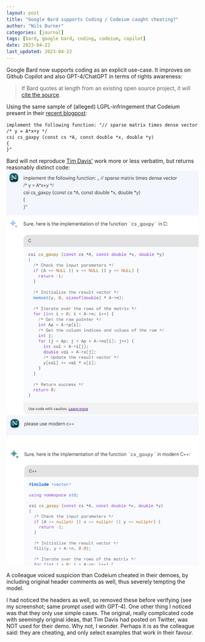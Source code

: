```yaml
---
layout: post
title: "Google Bard supports Coding / Codeium caught cheating?"
author: "Nils Durner"
categories: [journal]
tags: [bard, google bard, coding, codeium, copilot]
date: 2023-04-22
last_updated: 2023-04-22
---
```


Google Bard now supports coding as an explicit use-case. It improves on Github Copilot and also GPT-4/ChatGPT in terms of rights awareness:
> If Bard quotes at length from an existing open source project, it will [cite the source](https://bard.google.com/faq#citation).

Using the same sample of (alleged) LGPL-infringement that Codeium present in their [recent blogpost](https://codeium.com/blog/copilot-trains-on-gpl-codeium-does-not):

    implement the following function: "// sparse matrix times dense vector
    /* y = A*x+y */
    csi cs_gaxpy (const cs *A, const double *x, double *y)
    {
    }"

Bard will not reproduce [Tim Davis'](https://twitter.com/DocSparse/status/1581461734665367554?ref_src=twsrc%5Etfw%7Ctwcamp%5Etweetembed%7Ctwterm%5E1581461734665367554%7Ctwgr%5E5b51894a2006c8081585e8a535f37db59df53506%7Ctwcon%5Es1_&ref_url=https%3A%2F%2Fcodeium.com%2Fblog%2Fcopilot-trains-on-gpl-codeium-does-not) work more or less verbatim, but returns reasonably distinct code:
![Bard Code 1](assets/img/google-bard-codeium-1.png)
![Bard Code 2](assets/img/google-bard-codeium-2.png)

A colleague voiced suspicion than Codeium cheated in their demoes, by including original header comments as well, thus severely tempting the model.

I had noticed the headers as well, so removed these before verifying (see my screenshot; same prompt used with GPT-4). One other thing I noticed was that they only use simple cases. The original, really complicated code with seemingly original ideas, that Tim Davis had posted on Twitter, was NOT used for their demo. Why not, I wonder. Perhaps it is as the colleague said: they are cheating, and only select examples that work in their favour.